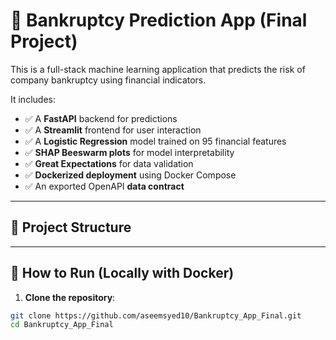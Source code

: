 # 🧠 Bankruptcy Prediction App (Final Project)

This is a full-stack machine learning application that predicts the risk of company bankruptcy using financial indicators.

It includes:

- ✅ A **FastAPI** backend for predictions
- ✅ A **Streamlit** frontend for user interaction
- ✅ A **Logistic Regression** model trained on 95 financial features
- ✅ **SHAP Beeswarm plots** for model interpretability
- ✅ **Great Expectations** for data validation
- ✅ **Dockerized deployment** using Docker Compose
- ✅ An exported OpenAPI **data contract**

---

## 📁 Project Structure


---

## 🚀 How to Run (Locally with Docker)

1. **Clone the repository**:
```bash
git clone https://github.com/aseemsyed10/Bankruptcy_App_Final.git
cd Bankruptcy_App_Final
